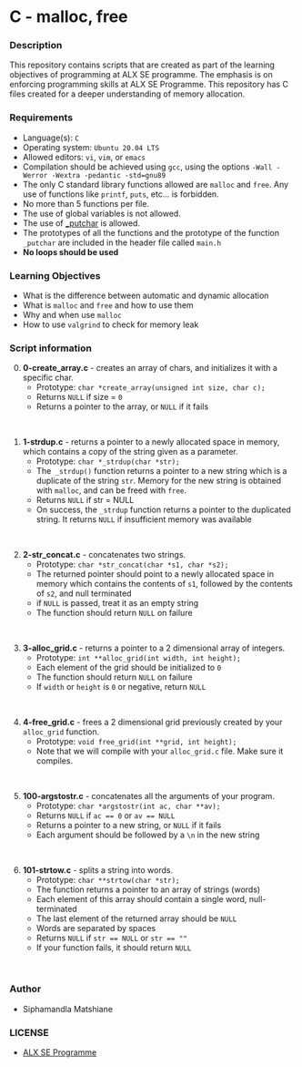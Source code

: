 # C - malloc, free

### Description
This repository contains scripts that are created as part of the learning objectives of programming at ALX SE programme. The emphasis is on enforcing programming skills at ALX SE Programme. This repository has C files created for a deeper understanding of memory allocation.

### Requirements
* Language(s): `C`
* Operating system: `Ubuntu 20.04 LTS`
* Allowed editors: `vi`, `vim`, or `emacs`
* Compilation should be achieved using `gcc`, using the options `-Wall -Werror -Wextra -pedantic -std=gnu89`
* The only C standard library functions allowed are `malloc` and `free`. Any use of functions like `printf`, `puts`, etc… is forbidden.
* No more than 5 functions per file.
* The use of global variables is not allowed.
* The use of <a href="https://github.com/holbertonschool/_putchar.c/blob/master/_putchar.c">_putchar</a> is allowed.
* The prototypes of all the functions and the prototype of the function `_putchar` are included in the header file called `main.h`
* **No loops should be used**

### Learning Objectives
* What is the difference between automatic and dynamic allocation
* What is `malloc` and `free` and how to use them
* Why and when use `malloc`
* How to use `valgrind` to check for memory leak

### Script information
0. **0-create_array.c** - creates an array of chars, and initializes it with a specific char.
    * Prototype: `char *create_array(unsigned int size, char c);`
    * Returns `NULL` if size = `0`
    * Returns a pointer to the array, or `NULL` if it fails
<br>

1. **1-strdup.c** - returns a pointer to a newly allocated space in memory, which contains a copy of the string given as a parameter.
    * Prototype: `char *_strdup(char *str);`
    * The` _strdup()` function returns a pointer to a new string which is a duplicate of the string `str`. Memory for the new string is obtained with `malloc`, and can be freed with `free`.
    * Returns `NULL` if str = NULL
    * On success, the `_strdup` function returns a pointer to the duplicated string. It returns `NULL` if insufficient memory was available
<br>

2. **2-str_concat.c** - concatenates two strings.
    * Prototype: `char *str_concat(char *s1, char *s2);`
    * The returned pointer should point to a newly allocated space in memory which contains the contents of `s1`, followed by the contents of `s2`, and null terminated
    * if `NULL` is passed, treat it as an empty string
    * The function should return `NULL` on failure
<br>

3. **3-alloc_grid.c** - returns a pointer to a 2 dimensional array of integers.
    * Prototype: `int **alloc_grid(int width, int height);`
    * Each element of the grid should be initialized to `0`
    * The function should return `NULL` on failure
    * If `width` or `height` is `0` or negative, return `NULL`
<br>

4. **4-free_grid.c** -  frees a 2 dimensional grid previously created by your `alloc_grid` function.
    * Prototype: `void free_grid(int **grid, int height);`
    * Note that we will compile with your `alloc_grid.c` file. Make sure it compiles.
<br>

5. **100-argstostr.c** - concatenates all the arguments of your program.
    * Prototype: `char *argstostr(int ac, char **av);`
    * Returns `NULL` if `ac == 0` or `av == NULL`
    * Returns a pointer to a new string, or `NULL` if it fails
    * Each argument should be followed by a `\n` in the new string
<br>

6. **101-strtow.c** - splits a string into words.
    * Prototype: `char **strtow(char *str);`
    * The function returns a pointer to an array of strings (words)
    * Each element of this array should contain a single word, null-terminated
    * The last element of the returned array should be `NULL`
    * Words are separated by spaces
    * Returns `NULL` if `str == NULL` or `str == ""`
    * If your function fails, it should return `NULL`
<br>

### Author
* Siphamandla Matshiane

### LICENSE
* <a href="https://www.holbertonschool.com/">ALX SE Programme</a>

